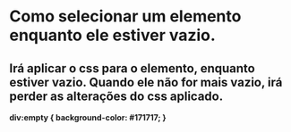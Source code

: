 <strong>

<h1>Como selecionar um elemento enquanto ele estiver vazio.</h1>

<h2>Irá aplicar o css para o elemento, enquanto estiver vazio. Quando ele não for mais vazio, irá perder as alterações do css aplicado. </h2>

div:empty {
    background-color: #171717;
}

</strong>